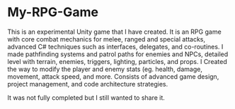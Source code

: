 # My-RPG-Game

This is an experimental Unity game that I have created. It is an RPG game with core combat mechanics for melee, ranged and special attacks, advanced C# techniques such as interfaces, delegates, and co-routines. I made pathfinding systems and patrol paths for enemies and NPCs, detailed level with terrain, enemies, triggers, lighting, particles, and props. I Created the way to modify the player and enemy stats (eg. health, damage, movement, attack speed, and more. Consists of advanced game design, project management, and code architecture strategies.

It was not fully completed but I still wanted to share it.
